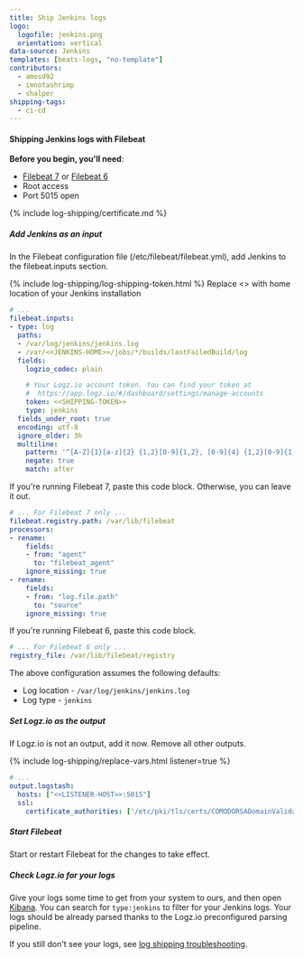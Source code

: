 ```yaml
---
title: Ship Jenkins logs
logo:
  logofile: jenkins.png
  orientation: vertical
data-source: Jenkins
templates: [beats-logs, "no-template"]
contributors:
  - amosd92
  - imnotashrimp
  - shalper
shipping-tags:
  - ci-cd
---
```

#### Shipping Jenkins logs with Filebeat

**Before you begin, you'll need**:

* [Filebeat 7](https://www.elastic.co/guide/en/beats/filebeat/current/filebeat-installation.html) or [Filebeat 6](https://www.elastic.co/guide/en/beats/filebeat/6.7/filebeat-installation.html)
* Root access
* Port 5015 open

<div class="tasklist">

{% include log-shipping/certificate.md %}

##### Add Jenkins as an input

In the Filebeat configuration file (/etc/filebeat/filebeat.yml), add Jenkins to the filebeat.inputs section.

{% include log-shipping/log-shipping-token.html %}
Replace <<JENKINS-HOME>> with home location of your Jenkins installation

```yaml
# ...
filebeat.inputs:
- type: log
  paths:
  - /var/log/jenkins/jenkins.log
  - /var/<<JENKINS-HOME>>/jobs/*/builds/lastFailedBuild/log
  fields:
    logzio_codec: plain

    # Your Logz.io account token. You can find your token at
    #  https://app.logz.io/#/dashboard/settings/manage-accounts
    token: <<SHIPPING-TOKEN>>
    type: jenkins
  fields_under_root: true
  encoding: utf-8
  ignore_older: 3h
  multiline:
    pattern: '^[A-Z]{1}[a-z]{2} {1,2}[0-9]{1,2}, [0-9]{4} {1,2}[0-9]{1,2}:[0-9]{2}:[0-9]{2}'
    negate: true
    match: after
```

If you're running Filebeat 7, paste this code block.
Otherwise, you can leave it out.

```yaml
# ... For Filebeat 7 only ...
filebeat.registry.path: /var/lib/filebeat
processors:
- rename:
    fields:
    - from: "agent"
      to: "filebeat_agent"
    ignore_missing: true
- rename:
    fields:
    - from: "log.file.path"
      to: "source"
    ignore_missing: true
```

If you're running Filebeat 6, paste this code block.

```yaml
# ... For Filebeat 6 only ...
registry_file: /var/lib/filebeat/registry
```

The above configuration assumes the following defaults:

* Log location - `/var/log/jenkins/jenkins.log`
* Log type - `jenkins`

##### Set Logz.io as the output

If Logz.io is not an output, add it now.
Remove all other outputs.

{% include log-shipping/replace-vars.html listener=true %}

```yaml
# ...
output.logstash:
  hosts: ["<<LISTENER-HOST>>:5015"]
  ssl:
    certificate_authorities: ['/etc/pki/tls/certs/COMODORSADomainValidationSecureServerCA.crt']
```

##### Start Filebeat

Start or restart Filebeat for the changes to take effect.

##### Check Logz.io for your logs

Give your logs some time to get from your system to ours, and then open [Kibana](https://app.logz.io/#/dashboard/kibana). You can search for `type:jenkins` to filter for your Jenkins logs. Your logs should be already parsed thanks to the Logz.io preconfigured parsing pipeline.

If you still don't see your logs, see [log shipping troubleshooting]({{site.baseurl}}/user-guide/log-shipping/log-shipping-troubleshooting.html).

